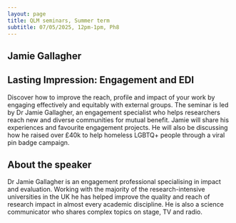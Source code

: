```yaml
---
layout: page
title: QLM seminars, Summer term
subtitle: 07/05/2025, 12pm-1pm, Ph8
---
```


## Jamie Gallagher

## Lasting Impression: Engagement and EDI 

Discover how to improve the reach, profile and impact of your work by engaging effectively and equitably with external groups. The seminar is led by Dr Jamie Gallagher, an engagement specialist who helps researchers reach new and diverse communities for mutual benefit. Jamie will share his experiences and favourite engagement projects. He will also be discussing how he raised over £40k to help homeless LGBTQ+ people through a viral pin badge campaign.  


## About the speaker 

Dr Jamie Gallagher is an engagement professional specialising in impact and evaluation. Working with the majority of the research-intensive universities in the UK he has helped improve the quality and reach of research impact in almost every academic discipline. He is also a science communicator who shares complex topics on stage, TV and radio. 
